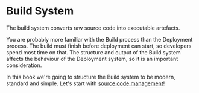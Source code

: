 # Build System

The build system converts raw source code into executable artefacts.

You are probably more familiar with the Build process than the Deployment process. The build must finish before deployment can start, so developers spend most time on that. The structure and output of the Build system affects the behaviour of the Deployment system, so it is an important consideration.

In this book we're going to structure the Build system to be modern, standard and simple. Let's start with [source code management](scm.md)!
